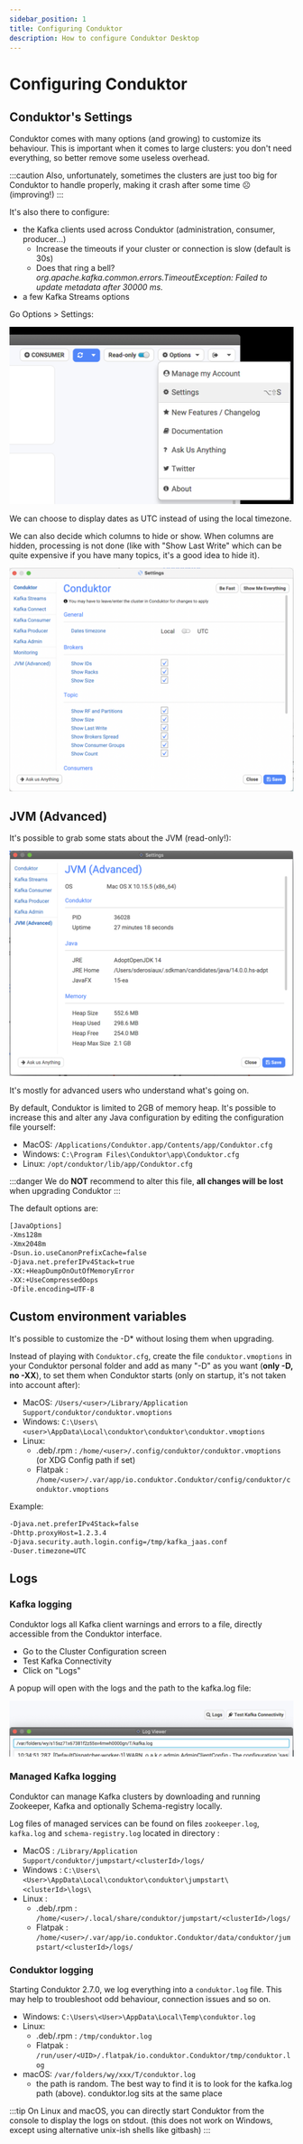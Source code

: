 ```yaml
---
sidebar_position: 1
title: Configuring Conduktor
description: How to configure Conduktor Desktop
---
```


# Configuring Conduktor

## Conduktor's Settings

Conduktor comes with many options (and growing) to customize its behaviour. This is important when it comes to large clusters: you don't need everything, so better remove some useless overhead.

:::caution
Also, unfortunately, sometimes the clusters are just too big for Conduktor to handle properly,
making it crash after some time ☹ (improving!)
:::

It's also there to configure:

- the Kafka clients used across Conduktor (administration, consumer, producer...)
  - Increase the timeouts if your cluster or connection is slow (default is 30s)
  - Does that ring a bell? _org.apache.kafka.common.errors.TimeoutException: Failed to update metadata after 30000 ms._
- a few Kafka Streams options

Go Options > Settings:

![](../assets/screenshot-2020-09-19-at-17.13.15.png)

We can choose to display dates as UTC instead of using the local timezone.

We can also decide which columns to hide or show. When columns are hidden, processing is not done (like with "Show Last Write" which can be quite expensive if you have many topics, it's a good idea to hide it).

![](../assets/settings-view.png)

## JVM (Advanced)

It's possible to grab some stats about the JVM (read-only!):

![](../assets/screenshot-2020-09-19-at-17.20.48.png)

It's mostly for advanced users who understand what's going on.

By default, Conduktor is limited to 2GB of memory heap. It's possible to increase this and alter any Java configuration by editing the configuration file yourself:

- MacOS: `/Applications/Conduktor.app/Contents/app/Conduktor.cfg`
- Windows: `C:\Program Files\Conduktor\app\Conduktor.cfg`
- Linux: `/opt/conduktor/lib/app/Conduktor.cfg`

:::danger
We do **NOT** recommend to alter this file, **all changes will be lost** when upgrading Conduktor
:::

The default options are:

```
[JavaOptions]
-Xms128m
-Xmx2048m
-Dsun.io.useCanonPrefixCache=false
-Djava.net.preferIPv4Stack=true
-XX:+HeapDumpOnOutOfMemoryError
-XX:+UseCompressedOops
-Dfile.encoding=UTF-8
```

## Custom environment variables

It's possible to customize the -D\* without losing them when upgrading.&#x20;

Instead of playing with `Conduktor.cfg`, create the file `conduktor.vmoptions` in your Conduktor personal folder and add as many "-D" as you want (**only -D, no -XX**), to set them when Conduktor starts (only on startup, it's not taken into account after):

- MacOS: `/Users/<user>/Library/Application Support/conduktor/conduktor.vmoptions`
- Windows: `C:\Users\<user>\AppData\Local\conduktor\conduktor\conduktor.vmoptions`
- Linux:
  - .deb/.rpm : `/home/<user>/.config/conduktor/conduktor.vmoptions` (or XDG Config path if set)
  - Flatpak : `/home/<user>/.var/app/io.conduktor.Conduktor/config/conduktor/conduktor.vmoptions`

Example:

```
-Djava.net.preferIPv4Stack=false
-Dhttp.proxyHost=1.2.3.4
-Djava.security.auth.login.config=/tmp/kafka_jaas.conf
-Duser.timezone=UTC
```

## Logs

### Kafka logging

Conduktor logs all Kafka client warnings and errors to a file, directly accessible from the Conduktor interface.

- Go to the Cluster Configuration screen
- Test Kafka Connectivity
- Click on "Logs"

A popup will open with the logs and the path to the kafka.log file:

![](../assets/screenshot-2020-11-09-at-10.35.07.png)

### Managed Kafka logging

Conduktor can manage Kafka clusters by downloading and running Zookeeper, Kafka and optionally Schema-registry locally.

Log files of managed services can be found on files `zookeeper.log`, `kafka.log` and `schema-registry.log` located in directory :

- MacOS : `/Library/Application Support/conduktor/jumpstart/<clusterId>/logs/`
- Windows : `C:\Users\<User>\AppData\Local\conduktor\conduktor\jumpstart\<clusterId>\logs\`
- Linux :
  - .deb/.rpm : `/home/<user>/.local/share/conduktor/jumpstart/<clusterId>/logs/`
  - Flatpak : `/home/<user>/.var/app/io.conduktor.Conduktor/data/conduktor/jumpstart/<clusterId>/logs/`

### Conduktor logging

Starting Conduktor 2.7.0, we log everything into a `conduktor.log` file. This may help to troubleshoot odd behaviour, connection issues and so on.

- Windows: `C:\Users\<User>\AppData\Local\Temp\conduktor.log`
- Linux:
  - .deb/.rpm : `/tmp/conduktor.log`
  - Flatpak : `/run/user/<UID>/.flatpak/io.conduktor.Conduktor/tmp/conduktor.log`
- macOS: `/var/folders/wy/xxx/T/conduktor.log`
  - the path is random. The best way to find it is to look for the kafka.log path (above). conduktor.log sits at the same place

:::tip
On Linux and macOS, you can directly start Conduktor from the console to display the logs on
stdout. (this does not work on Windows, except using alternative unix-ish shells like gitbash)
:::
